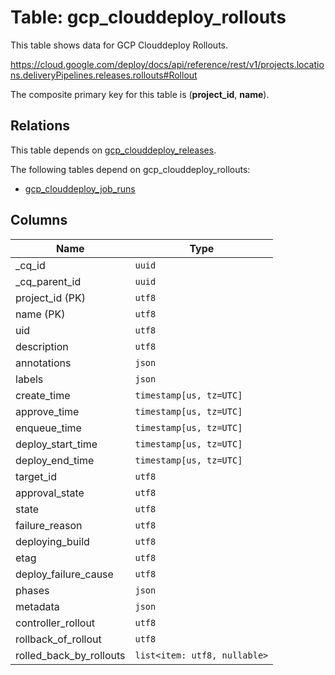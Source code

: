 # Table: gcp_clouddeploy_rollouts

This table shows data for GCP Clouddeploy Rollouts.

https://cloud.google.com/deploy/docs/api/reference/rest/v1/projects.locations.deliveryPipelines.releases.rollouts#Rollout

The composite primary key for this table is (**project_id**, **name**).

## Relations

This table depends on [gcp_clouddeploy_releases](gcp_clouddeploy_releases.md).

The following tables depend on gcp_clouddeploy_rollouts:
  - [gcp_clouddeploy_job_runs](gcp_clouddeploy_job_runs.md)

## Columns

| Name          | Type          |
| ------------- | ------------- |
|_cq_id|`uuid`|
|_cq_parent_id|`uuid`|
|project_id (PK)|`utf8`|
|name (PK)|`utf8`|
|uid|`utf8`|
|description|`utf8`|
|annotations|`json`|
|labels|`json`|
|create_time|`timestamp[us, tz=UTC]`|
|approve_time|`timestamp[us, tz=UTC]`|
|enqueue_time|`timestamp[us, tz=UTC]`|
|deploy_start_time|`timestamp[us, tz=UTC]`|
|deploy_end_time|`timestamp[us, tz=UTC]`|
|target_id|`utf8`|
|approval_state|`utf8`|
|state|`utf8`|
|failure_reason|`utf8`|
|deploying_build|`utf8`|
|etag|`utf8`|
|deploy_failure_cause|`utf8`|
|phases|`json`|
|metadata|`json`|
|controller_rollout|`utf8`|
|rollback_of_rollout|`utf8`|
|rolled_back_by_rollouts|`list<item: utf8, nullable>`|
